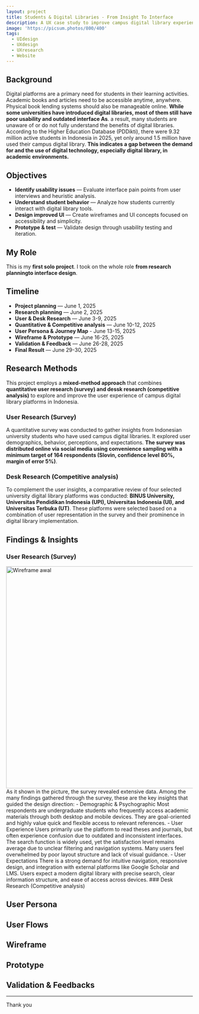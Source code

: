 ```yaml
---
layout: project
title: Students & Digital Libraries - From Insight To Interface
description: A UX case study to improve campus digital library experiences for university students
image: 'https://picsum.photos/800/400'
tags:
  - UIdesign
  - UXdesign
  - UXresearch
  - Website
---
```


## Background
Digital platforms are a primary need for students in their learning activities. Academic books and articles need to be accessible anytime, anywhere. Physical book lending systems should also be manageable online. **While some universities have introduced digital libraries, most of them still have poor usability and outdated interface As**. a result, many students are unaware of or do not fully understand the benefits of digital libraries. According to the Higher Education Database (PDDikti), there were 9.32 million active students in Indonesia in 2025, yet only around 1.5 million have used their campus digital library. **This indicates a gap between the demand for and the use of digital technology, especially digital library, in academic environments.** 

## Objectives
- **Identify usability issues** — Evaluate interface pain points from user interviews and heuristic analysis.
- **Understand student behavior** — Analyze how students currently interact with digital library tools.
- **Design improved UI** — Create wireframes and UI concepts focused on accessibility and simplicity.
- **Prototype & test** — Validate design through usability testing and iteration.

## My Role
This is my **first solo project**. I took on the whole role **from research planningto interface design**.

## Timeline
- **Project planning** — June 1, 2025
- **Research planning** — June 2, 2025
- **User & Desk Research** — June 3-9, 2025
- **Quantitative & Competitive analysis** — June 10-12, 2025
- **User Persona & Journey Map** - June 13-15, 2025
- **Wireframe & Prototype** — June 16-25, 2025
- **Validation & Feedback** — June 26-28, 2025
- **Final Result** — June 29-30, 2025

## Research Methods
  This project employs a **mixed-method approach** that combines **quantitative user research (survey) and dessk research (competitive analysis)**  to explore and improve the user experience of campus digital library platforms in Indonesia.
### User Research (Survey)
A quantitative survey was conducted to gather insights from Indonesian university students who have used campus digital libraries. It explored user demographics, behavior, perceptions, and expectations. **The survey was distributed online via social media using convenience sampling with a minimum target of 164 respondents (Slovin, confidence level 80%, margin of error 5%)**.
### Desk Research (Competitive analysis)
To complement the user insights, a comparative review of four selected university digital library platforms was conducted: **BINUS University, Universitas Pendidikan Indonesia (UPI), Universitas Indonesia (UI), and Universitas Terbuka (UT)**. These platforms were selected based on a combination of user representation in the survey and their prominence in digital library implementation.

## Findings & Insights
### User Research (Survey)
<img src=".../assets/images/Digital Library-User Survey.png" alt="Wireframe awal" width="600">
As it shown in the picture, the survey revealed extensive data. Among the many findings gathered through the survey, these are the key insights that guided the design direction:
- Demographic & Psychographic
Most respondents are undergraduate students who frequently access academic materials through both desktop and mobile devices. They are goal-oriented and highly value quick and flexible access to relevant references.
- User Experience
Users primarily use the platform to read theses and journals, but often experience confusion due to outdated and inconsistent interfaces. The search function is widely used, yet the satisfaction level remains average due to unclear filtering and navigation systems. Many users feel overwhelmed by poor layout structure and lack of visual guidance.
- User Expectations
There is a strong demand for intuitive navigation, responsive design, and integration with external platforms like Google Scholar and LMS. Users expect a modern digital library with precise search, clear information structure, and ease of access across devices.
### Desk Research (Competitive analysis)

## User Persona

## User Flows

## Wireframe

## Prototype

## Validation & Feedbacks
---

Thank you

